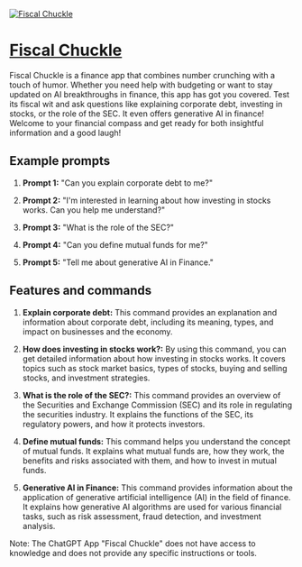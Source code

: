[![Fiscal Chuckle](https://files.oaiusercontent.com/file-03kW6lYqCQIPBCByPvUGrLiE?se=2123-10-17T07%3A53%3A55Z&sp=r&sv=2021-08-06&sr=b&rscc=max-age%3D31536000%2C%20immutable&rscd=attachment%3B%20filename%3D0e61404a-683e-4c02-8868-4e9c3341a96b.png&sig=8CAlK2tvt201d93wheGdDEtr5JZZzhlYMKKoF/paQgk%3D)](https://chat.openai.com/g/g-bCrLVWXzj-fiscal-chuckle)

# [Fiscal Chuckle](https://chat.openai.com/g/g-bCrLVWXzj-fiscal-chuckle)

Fiscal Chuckle is a finance app that combines number crunching with a touch of humor. Whether you need help with budgeting or want to stay updated on AI breakthroughs in finance, this app has got you covered. Test its fiscal wit and ask questions like explaining corporate debt, investing in stocks, or the role of the SEC. It even offers generative AI in finance! Welcome to your financial compass and get ready for both insightful information and a good laugh!

## Example prompts

1. **Prompt 1:** "Can you explain corporate debt to me?"

2. **Prompt 2:** "I'm interested in learning about how investing in stocks works. Can you help me understand?"

3. **Prompt 3:** "What is the role of the SEC?"

4. **Prompt 4:** "Can you define mutual funds for me?"

5. **Prompt 5:** "Tell me about generative AI in Finance."

## Features and commands

1. **Explain corporate debt:** This command provides an explanation and information about corporate debt, including its meaning, types, and impact on businesses and the economy.

2. **How does investing in stocks work?:** By using this command, you can get detailed information about how investing in stocks works. It covers topics such as stock market basics, types of stocks, buying and selling stocks, and investment strategies.

3. **What is the role of the SEC?:** This command provides an overview of the Securities and Exchange Commission (SEC) and its role in regulating the securities industry. It explains the functions of the SEC, its regulatory powers, and how it protects investors.

4. **Define mutual funds:** This command helps you understand the concept of mutual funds. It explains what mutual funds are, how they work, the benefits and risks associated with them, and how to invest in mutual funds.

5. **Generative AI in Finance:** This command provides information about the application of generative artificial intelligence (AI) in the field of finance. It explains how generative AI algorithms are used for various financial tasks, such as risk assessment, fraud detection, and investment analysis.

Note: The ChatGPT App "Fiscal Chuckle" does not have access to knowledge and does not provide any specific instructions or tools.